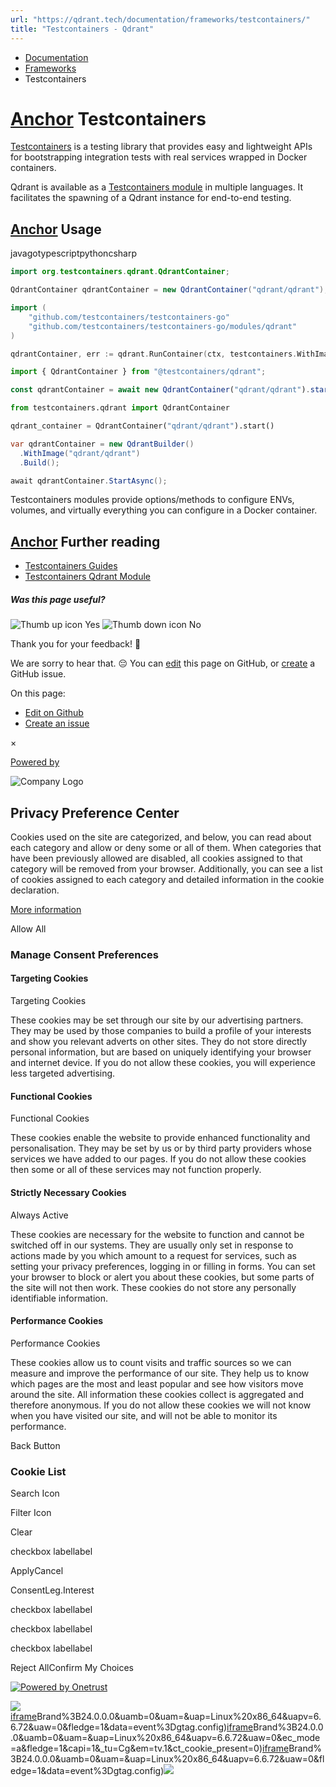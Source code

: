 ```yaml
---
url: "https://qdrant.tech/documentation/frameworks/testcontainers/"
title: "Testcontainers - Qdrant"
---
```


- [Documentation](https://qdrant.tech/documentation/)
- [Frameworks](https://qdrant.tech/documentation/frameworks/)
- Testcontainers

# [Anchor](https://qdrant.tech/documentation/frameworks/testcontainers/\#testcontainers) Testcontainers

[Testcontainers](https://testcontainers.com/) is a testing library that provides easy and lightweight APIs for bootstrapping integration tests with real services wrapped in Docker containers.

Qdrant is available as a [Testcontainers module](https://testcontainers.com/modules/qdrant/) in multiple languages. It facilitates the spawning of a Qdrant instance for end-to-end testing.

## [Anchor](https://qdrant.tech/documentation/frameworks/testcontainers/\#usage) Usage

javagotypescriptpythoncsharp

```java
import org.testcontainers.qdrant.QdrantContainer;

QdrantContainer qdrantContainer = new QdrantContainer("qdrant/qdrant");

```

```go
import (
    "github.com/testcontainers/testcontainers-go"
    "github.com/testcontainers/testcontainers-go/modules/qdrant"
)

qdrantContainer, err := qdrant.RunContainer(ctx, testcontainers.WithImage("qdrant/qdrant"))

```

```typescript
import { QdrantContainer } from "@testcontainers/qdrant";

const qdrantContainer = await new QdrantContainer("qdrant/qdrant").start();

```

```python
from testcontainers.qdrant import QdrantContainer

qdrant_container = QdrantContainer("qdrant/qdrant").start()

```

```csharp
var qdrantContainer = new QdrantBuilder()
  .WithImage("qdrant/qdrant")
  .Build();

await qdrantContainer.StartAsync();

```

Testcontainers modules provide options/methods to configure ENVs, volumes, and virtually everything you can configure in a Docker container.

## [Anchor](https://qdrant.tech/documentation/frameworks/testcontainers/\#further-reading) Further reading

- [Testcontainers Guides](https://testcontainers.com/guides/)
- [Testcontainers Qdrant Module](https://testcontainers.com/modules/qdrant/)

##### Was this page useful?

![Thumb up icon](https://qdrant.tech/icons/outline/thumb-up.svg)
Yes
![Thumb down icon](https://qdrant.tech/icons/outline/thumb-down.svg)
No

Thank you for your feedback! 🙏

We are sorry to hear that. 😔 You can [edit](https://qdrant.tech/github.com/qdrant/landing_page/tree/master/qdrant-landing/content/documentation/frameworks/testcontainers.md) this page on GitHub, or [create](https://github.com/qdrant/landing_page/issues/new/choose) a GitHub issue.

On this page:

- [Edit on Github](https://github.com/qdrant/landing_page/tree/master/qdrant-landing/content/documentation/frameworks/testcontainers.md)
- [Create an issue](https://github.com/qdrant/landing_page/issues/new/choose)

×

[Powered by](https://qdrant.tech/)

![Company Logo](https://cdn.cookielaw.org/logos/static/ot_company_logo.png)

## Privacy Preference Center

Cookies used on the site are categorized, and below, you can read about each category and allow or deny some or all of them. When categories that have been previously allowed are disabled, all cookies assigned to that category will be removed from your browser.
Additionally, you can see a list of cookies assigned to each category and detailed information in the cookie declaration.


[More information](https://qdrant.tech/legal/privacy-policy/#cookies-and-web-beacons)

Allow All

### Manage Consent Preferences

#### Targeting Cookies

Targeting Cookies

These cookies may be set through our site by our advertising partners. They may be used by those companies to build a profile of your interests and show you relevant adverts on other sites. They do not store directly personal information, but are based on uniquely identifying your browser and internet device. If you do not allow these cookies, you will experience less targeted advertising.

#### Functional Cookies

Functional Cookies

These cookies enable the website to provide enhanced functionality and personalisation. They may be set by us or by third party providers whose services we have added to our pages. If you do not allow these cookies then some or all of these services may not function properly.

#### Strictly Necessary Cookies

Always Active

These cookies are necessary for the website to function and cannot be switched off in our systems. They are usually only set in response to actions made by you which amount to a request for services, such as setting your privacy preferences, logging in or filling in forms. You can set your browser to block or alert you about these cookies, but some parts of the site will not then work. These cookies do not store any personally identifiable information.

#### Performance Cookies

Performance Cookies

These cookies allow us to count visits and traffic sources so we can measure and improve the performance of our site. They help us to know which pages are the most and least popular and see how visitors move around the site. All information these cookies collect is aggregated and therefore anonymous. If you do not allow these cookies we will not know when you have visited our site, and will not be able to monitor its performance.

Back Button

### Cookie List

Search Icon

Filter Icon

Clear

checkbox labellabel

ApplyCancel

ConsentLeg.Interest

checkbox labellabel

checkbox labellabel

checkbox labellabel

Reject AllConfirm My Choices

[![Powered by Onetrust](https://cdn.cookielaw.org/logos/static/powered_by_logo.svg)](https://www.onetrust.com/products/cookie-consent/)

![](https://t.co/1/i/adsct?bci=4&dv=America%2FAdak%26en-US%2Cen%26Google%20Inc.%26Linux%20x86_64%26255%261280%261024%264%2624%261280%261024%260%26na&eci=3&event=%7B%7D&event_id=25f032cd-3a4c-4268-bd19-f2e881f811c0&integration=advertiser&p_id=Twitter&p_user_id=0&pl_id=2ca861a5-efb0-42b2-81f1-0ae3ce8941df&tw_document_href=https%3A%2F%2Fqdrant.tech%2Fdocumentation%2Fframeworks%2Ftestcontainers%2F&tw_iframe_status=0&txn_id=o81g6&type=javascript&version=2.3.33)[iframe](https://td.doubleclick.net/td/rul/10862264272?random=1748574535355&cv=11&fst=1748574535355&fmt=3&bg=ffffff&guid=ON&async=1&gtm=45be55t0h2v9117590405z8898302740za200zb898302740&gcd=13l3l3l3l1l1&dma=0&tag_exp=101509157~103116026~103130498~103130500~103200004~103233427~103252644~103252646~103351866~103351868~104481633~104481635~104559073~104559075&ptag_exp=101509157~103116026~103130498~103130500~103200004~103233427~103252644~103252646~103351869~103351871~104481633~104481635~104559073~104559075&u_w=1280&u_h=1024&url=https%3A%2F%2Fqdrant.tech%2Fdocumentation%2Fframeworks%2Ftestcontainers%2F&hn=www.googleadservices.com&frm=0&tiba=Testcontainers%20-%20Qdrant&npa=0&pscdl=noapi&auid=1254684510.1748574535&uaa=x86&uab=64&uafvl=Google%2520Chrome%3B137.0.7151.55%7CChromium%3B137.0.7151.55%7CNot%252FA)Brand%3B24.0.0.0&uamb=0&uam=&uap=Linux%20x86_64&uapv=6.6.72&uaw=0&fledge=1&data=event%3Dgtag.config)[iframe](https://td.doubleclick.net/td/rul/10862264272?random=1748574535339&cv=11&fst=1748574535339&fmt=3&bg=ffffff&guid=ON&async=1&gcl_ctr=1&gtm=45be55t0h2v9117590405z8898302740za200zb898302740&gcd=13l3l3l3l1l1&dma=0&tag_exp=101509157~103116026~103130498~103130500~103200004~103233427~103252644~103252646~103351866~103351868~104481633~104481635~104559073~104559075&ptag_exp=101509157~103116026~103130498~103130500~103200004~103233427~103252644~103252646~103351869~103351871~104481633~104481635~104559073~104559075&u_w=1280&u_h=1024&url=https%3A%2F%2Fqdrant.tech%2Fdocumentation%2Fframeworks%2Ftestcontainers%2F&label=_FJrCMev-7EDEND_w7so&hn=www.googleadservices.com&frm=0&tiba=Testcontainers%20-%20Qdrant&value=0&bttype=purchase&npa=0&pscdl=noapi&auid=1254684510.1748574535&uaa=x86&uab=64&uafvl=Google%2520Chrome%3B137.0.7151.55%7CChromium%3B137.0.7151.55%7CNot%252FA)Brand%3B24.0.0.0&uamb=0&uam=&uap=Linux%20x86_64&uapv=6.6.72&uaw=0&ec_mode=a&fledge=1&capi=1&_tu=Cg&em=tv.1&ct_cookie_present=0)[iframe](https://td.doubleclick.net/td/rul/10862264272?random=1748574535503&cv=11&fst=1748574535503&fmt=3&bg=ffffff&guid=ON&async=1&gtm=45be55t0h2v9117590405za200zb898302740&gcd=13l3l3l3l1l1&dma=0&tag_exp=101509157~103116026~103130498~103130500~103200004~103233427~103252644~103252646~103351866~103351868~104481633~104481635~104559073~104559075&ptag_exp=101509157~103116026~103130498~103130500~103200004~103233427~103252644~103252646~103351869~103351871~104481633~104481635~104559073~104559075&u_w=1280&u_h=1024&url=https%3A%2F%2Fqdrant.tech%2Fdocumentation%2Fframeworks%2Ftestcontainers%2F&hn=www.googleadservices.com&frm=0&tiba=Testcontainers%20-%20Qdrant&did=dZTQ1Zm&gdid=dZTQ1Zm&npa=0&pscdl=noapi&auid=1254684510.1748574535&uaa=x86&uab=64&uafvl=Google%2520Chrome%3B137.0.7151.55%7CChromium%3B137.0.7151.55%7CNot%252FA)Brand%3B24.0.0.0&uamb=0&uam=&uap=Linux%20x86_64&uapv=6.6.72&uaw=0&fledge=1&data=event%3Dgtag.config)![](https://analytics.twitter.com/1/i/adsct?bci=4&dv=America%2FAdak%26en-US%2Cen%26Google%20Inc.%26Linux%20x86_64%26255%261280%261024%264%2624%261280%261024%260%26na&eci=3&event=%7B%7D&event_id=25f032cd-3a4c-4268-bd19-f2e881f811c0&integration=advertiser&p_id=Twitter&p_user_id=0&pl_id=2ca861a5-efb0-42b2-81f1-0ae3ce8941df&tw_document_href=https%3A%2F%2Fqdrant.tech%2Fdocumentation%2Fframeworks%2Ftestcontainers%2F&tw_iframe_status=0&txn_id=o81g6&type=javascript&version=2.3.33)